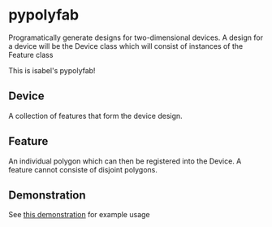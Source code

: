 # pypolyfab
Programatically generate designs for two-dimensional devices. A design for a device will be the Device class which will consist of instances of the Feature class

This is isabel's pypolyfab!


## Device
A collection of features that form the device design.


## Feature
An individual polygon which can then be registered into the Device. A feature cannot consiste of disjoint polygons.

## Demonstration
See [this demonstration](demo.ipynb) for example usage